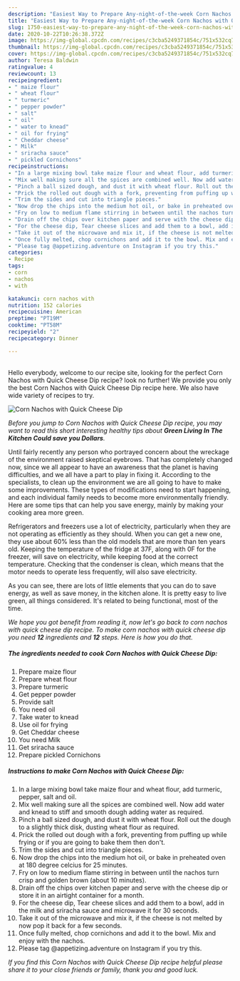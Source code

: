 ```yaml
---
description: "Easiest Way to Prepare Any-night-of-the-week Corn Nachos with Quick Cheese Dip"
title: "Easiest Way to Prepare Any-night-of-the-week Corn Nachos with Quick Cheese Dip"
slug: 1750-easiest-way-to-prepare-any-night-of-the-week-corn-nachos-with-quick-cheese-dip
date: 2020-10-22T10:26:38.372Z
image: https://img-global.cpcdn.com/recipes/c3cba5249371854c/751x532cq70/corn-nachos-with-quick-cheese-dip-recipe-main-photo.jpg
thumbnail: https://img-global.cpcdn.com/recipes/c3cba5249371854c/751x532cq70/corn-nachos-with-quick-cheese-dip-recipe-main-photo.jpg
cover: https://img-global.cpcdn.com/recipes/c3cba5249371854c/751x532cq70/corn-nachos-with-quick-cheese-dip-recipe-main-photo.jpg
author: Teresa Baldwin
ratingvalue: 4
reviewcount: 13
recipeingredient:
- " maize flour"
- " wheat flour"
- " turmeric"
- " pepper powder"
- " salt"
- " oil"
- " water to knead"
- " oil for frying"
- " Cheddar cheese"
- " Milk"
- " sriracha sauce"
- " pickled Cornichons"
recipeinstructions:
- "In a large mixing bowl take maize flour and wheat flour, add turmeric, pepper, salt and oil."
- "Mix well making sure all the spices are combined well. Now add water and knead to stiff and smooth dough adding water as required."
- "Pinch a ball sized dough, and dust it with wheat flour. Roll out the dough to a slightly thick disk, dusting wheat flour as required."
- "Prick the rolled out dough with a fork, preventing from puffing up while frying or if you are going to bake them then don&#39;t."
- "Trim the sides and cut into triangle pieces."
- "Now drop the chips into the medium hot oil, or bake in preheated oven at 180 degree celcius for 25 minutes."
- "Fry on low to medium flame stirring in between until the nachos turn crisp and golden brown (about 10 minutes)."
- "Drain off the chips over kitchen paper and serve with the cheese dip or store it in an airtight container for a month."
- "For the cheese dip, Tear cheese slices and add them to a bowl, add in the milk and sriracha sauce and microwave it for 30 seconds."
- "Take it out of the microwave and mix it, if the cheese is not melted by now pop it back for a few seconds."
- "Once fully melted, chop cornichons and add it to the bowl. Mix and enjoy with the nachos."
- "Please tag @appetizing.adventure on Instagram if you try this."
categories:
- Recipe
tags:
- corn
- nachos
- with

katakunci: corn nachos with 
nutrition: 152 calories
recipecuisine: American
preptime: "PT19M"
cooktime: "PT58M"
recipeyield: "2"
recipecategory: Dinner

---
```

<br>
Hello everybody, welcome to our recipe site, looking for the perfect Corn Nachos with Quick Cheese Dip recipe? look no further! We provide you only the best Corn Nachos with Quick Cheese Dip recipe here. We also have wide variety of recipes to try.
<br>


![Corn Nachos with Quick Cheese Dip](https://img-global.cpcdn.com/recipes/c3cba5249371854c/751x532cq70/corn-nachos-with-quick-cheese-dip-recipe-main-photo.jpg)

<i>Before you jump to Corn Nachos with Quick Cheese Dip recipe, you may want to read this short interesting healthy tips about 
<strong>Green Living In The Kitchen Could save you Dollars</strong>.</i>
</br>

Until fairly recently any person who portrayed concern about the wreckage of the environment raised skeptical eyebrows. That has completely changed now, since we all appear to have an awareness that the planet is having difficulties, and we all have a part to play in fixing it. According to the specialists, to clean up the environment we are all going to have to make some improvements. These types of modifications need to start happening, and each individual family needs to become more environmentally friendly. Here are some tips that can help you save energy, mainly by making your cooking area more green.

Refrigerators and freezers use a lot of electricity, particularly when they are not operating as efficiently as they should. When you can get a new one, they use about 60% less than the old models that are more than ten years old. Keeping the temperature of the fridge at 37F, along with 0F for the freezer, will save on electricity, while keeping food at the correct temperature. Checking that the condenser is clean, which means that the motor needs to operate less frequently, will also save electricity.

As you can see, there are lots of little elements that you can do to save energy, as well as save money, in the kitchen alone. It is pretty easy to live green, all things considered. It's related to being functional, most of the time.


<i>We hope you got benefit from reading it, now let's go back to corn nachos with quick cheese dip recipe. To make corn nachos with quick cheese dip you need <strong>12</strong> ingredients and <strong>12</strong> steps. Here is how you do that.
</i>

##### The ingredients needed to cook Corn Nachos with Quick Cheese Dip:

1. Prepare  maize flour
1. Prepare  wheat flour
1. Prepare  turmeric
1. Get  pepper powder
1. Provide  salt
1. You need  oil
1. Take  water to knead
1. Use  oil for frying
1. Get  Cheddar cheese
1. You need  Milk
1. Get  sriracha sauce
1. Prepare  pickled Cornichons


##### Instructions to make Corn Nachos with Quick Cheese Dip:

1. In a large mixing bowl take maize flour and wheat flour, add turmeric, pepper, salt and oil.
1. Mix well making sure all the spices are combined well. Now add water and knead to stiff and smooth dough adding water as required.
1. Pinch a ball sized dough, and dust it with wheat flour. Roll out the dough to a slightly thick disk, dusting wheat flour as required.
1. Prick the rolled out dough with a fork, preventing from puffing up while frying or if you are going to bake them then don&#39;t.
1. Trim the sides and cut into triangle pieces.
1. Now drop the chips into the medium hot oil, or bake in preheated oven at 180 degree celcius for 25 minutes.
1. Fry on low to medium flame stirring in between until the nachos turn crisp and golden brown (about 10 minutes).
1. Drain off the chips over kitchen paper and serve with the cheese dip or store it in an airtight container for a month.
1. For the cheese dip, Tear cheese slices and add them to a bowl, add in the milk and sriracha sauce and microwave it for 30 seconds.
1. Take it out of the microwave and mix it, if the cheese is not melted by now pop it back for a few seconds.
1. Once fully melted, chop cornichons and add it to the bowl. Mix and enjoy with the nachos.
1. Please tag @appetizing.adventure on Instagram if you try this.


<i>If you find this Corn Nachos with Quick Cheese Dip recipe helpful please share it to your close friends or family, thank you and good luck.</i>

